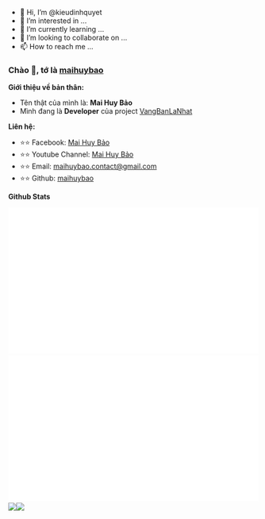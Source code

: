 - 👋 Hi, I’m @kieudinhquyet
- 👀 I’m interested in ...
- 🌱 I’m currently learning ...
- 💞️ I’m looking to collaborate on ...
- 📫 How to reach me ...

### Chào 👋, tớ là [maihuybao](https://github.com/maihuybao)

**Giới thiệu về bản thân:**

 - Tên thật của mình là: **Mai Huy Bảo**
 - Mình đang là **Developer** của project [VangBanLaNhat](https://github.com/VangBanLaNhat)

**Liên hệ:**
 
 - ⭐⭐ Facebook: [Mai Huy Bảo](https://fb.me/JustOnly.MaiHuyBao.Official)
 - ⭐⭐ Youtube Channel: [Mai Huy Bảo](https://www.youtube.com/channel/maihuybao)
 - ⭐⭐ Email: [maihuybao.contact@gmail.com](mailto:maihuybao.contact@gmail.com)
 - ⭐⭐ Github: [maihuybao](https://github.com/maihuybao)

**Github Stats**

![](https://raw.githubusercontent.com/maihuybao/stats/master/generated/overview.svg)![](https://raw.githubusercontent.com/maihuybao/stats/master/generated/languages.svg)
![](https://github-readme-stats.vercel.app/api?username=maihuybao&include_all_commits=true&count_private=true&show_icons=true)![](http://github-readme-streak-stats.herokuapp.com?user=maihuybao) 
